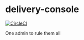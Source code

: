 # delivery-console

[![CircleCI](https://circleci.com/gh/mozilla/delivery-console.svg?style=svg)](https://circleci.com/gh/mozilla/delivery-console)

One admin to rule them all
